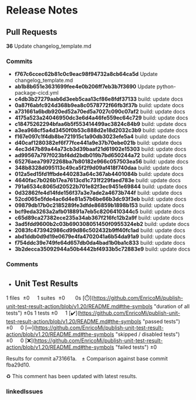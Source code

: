 # Release Notes

## Pull Requests
**36** Update changelog_template.md
### Commits
  - **f767c6ccec62b81c0c9eac98f94732a8cb64ca5d** Update changelog_template.md
  - **ab1b8b651e3631699fee4e0b206ff7eb3b7f3690** Update python-package-cicd.yml
  - **c4db3b27279aab6d3eeb5caa13cf86e8fdf37133** build: update docs
  - **0a87f6abfc924d368b9ea8c0578772f66fb3f37b** build: update docs
  - **a731661a6bdb920ed52a70ed5a7027c090c07af2** build: update docs
  - **4175a523a24046950dc3e6d4a46fe559ec64c729** build: update docs
  - **c18475262294bfaa6b5f553414499ac3824c84b9** build: update docs
  - **a3ea968cf5a4d3450f0b53c888d2e18d2032c3b9** build: update docs
  - **f167e097c1f4db8be721915c1a90db3023efe5a4** build: update docs
  - **d40caf1280382ef6f77fce441a9e37b70ebe021b** build: update docs
  - **4ec3d47b89a44a73cb3d39baaf21d61902e15303** build: update docs
  - **ad99567a797f023bf4dd2bdb019b7bd650244a72** build: update docs
  - **65276aea79972268ba7b80182e966c057503ea56** build: update docs
  - **348b8328d095113c49ca5f2f9d09af418f740daa** build: update docs
  - **012a5ed15fd1ffbde440283a64c367ab4401084b** build: update docs
  - **4640fac7b026b17ea7613cd1c731f229faed783e** build: update docs
  - **791a6534c8065d20522b701e82f3ec9451e69844** build: update docs
  - **0d32862fe4d14fde156f37a3e7ade2a4673b744f** build: update docs
  - **52cd065e5fde4ac6d4e81a57b6be66b3dc93f3eb** build: update docs
  - **09879db17b0c2185289fe3dfde86859b1898b153** build: update docs
  - **bcf9eda3263a2afb018891a7eb5c8206410344c5** build: update docs
  - **c65d89ca27382ece235a34ab367f216fc12b2a9f** build: update docs
  - **3ad5fdd9600b2c03b690308051450f0955324eb2** build: update docs
  - **2083fc473942986cd99d86c502432b9ff40fc1ad** build: update docs
  - **abd1ddb0d9d19e0679e4fa4702041a6b54da91a9** build: update docs
  - **f754ddc39e749fe64d657db0da4bad1b0ba1c833** build: update docs
  - **3b2decca35092944a50b4442bf4933b5c72883e9** build: update docs
### Comments
 - ## Unit Test Results
1 files  ±0  1 suites  ±0   0s [:stopwatch:](https://github.com/EnricoMi/publish-unit-test-result-action/blob/v1.20/README.md#the-symbols &quot;duration of all tests&quot;) ±0s
1 tests ±0  1 [:heavy_check_mark:](https://github.com/EnricoMi/publish-unit-test-result-action/blob/v1.20/README.md#the-symbols &quot;passed tests&quot;) ±0  0 [:zzz:](https://github.com/EnricoMi/publish-unit-test-result-action/blob/v1.20/README.md#the-symbols &quot;skipped / disabled tests&quot;) ±0  0 [:x:](https://github.com/EnricoMi/publish-unit-test-result-action/blob/v1.20/README.md#the-symbols &quot;failed tests&quot;) ±0 

Results for commit a731661a. ± Comparison against base commit fba29d10.

:recycle: This comment has been updated with latest results.

### linkedIssues
    
